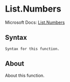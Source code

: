 # List.Numbers

Microsoft Docs: [List.Numbers](https://docs.microsoft.com/en-us/powerquery-m/list-numbers)

## Syntax

```
Syntax for this function.
```

## About

About this function.

